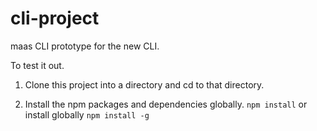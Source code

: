 # cli-project
maas CLI prototype for the new CLI.

To test it out.
1. Clone this project into a directory and cd to that directory.

2. Install the npm packages and dependencies globally.
`npm install` or install globally `npm install -g`
